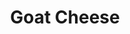 ---
templateKey: blog-post
featuredpost: false
featuredimage: /assets/Goat_Cheese.png
title: Goat Cheese
description: Artisan Goods
testfield: 852
---